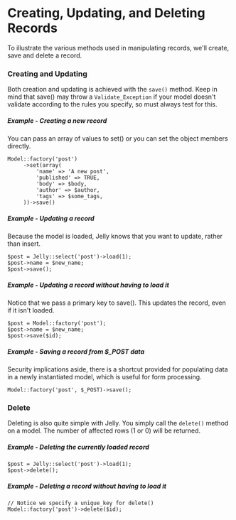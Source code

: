 # Creating, Updating, and Deleting Records

To illustrate the various methods used in manipulating records, we'll create,
save and delete a record.

### Creating and Updating

Both creation and updating is achieved with the `save()` method. Keep in mind
that save() may throw a `Validate_Exception` if your model doesn't validate
according to the rules you specify, so must always test for this.

##### Example - Creating a new record

You can pass an array of values to set() or you can set the object members directly.

    Model::factory('post')
         ->set(array(
             'name' => 'A new post',
             'published' => TRUE,
             'body' => $body,
             'author' => $author,
             'tags' => $some_tags,
         ))->save()

##### Example - Updating a record

Because the model is loaded, Jelly knows that you want to update, rather than insert.

    $post = Jelly::select('post')->load(1);
    $post->name = $new_name;
    $post->save();
    
##### Example - Updating a record without having to load it

Notice that we pass a primary key to save(). This updates the record, even if it isn't loaded.

    $post = Model::factory('post');
    $post->name = $new_name;
    $post->save($id);
    
##### Example - Saving a record from $_POST data

Security implications aside, there is a shortcut provided for populating data
in a newly instantiated model, which is useful for form processing.

    Model::factory('post', $_POST)->save();

### Delete

Deleting is also quite simple with Jelly. You simply call the `delete()`
method on a model. The number of affected rows (1 or 0) will be returned.

##### Example - Deleting the currently loaded record

    $post = Jelly::select('post')->load(1);
    $post->delete();

##### Example - Deleting a record without having to load it

    // Notice we specify a unique_key for delete()
    Model::factory('post')->delete($id);




